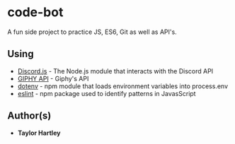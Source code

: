# code-bot
A fun side project to practice JS, ES6, Git as well as API's.


## Using
* [Discord.js](https://discord.js.org/#/docs/main/stable/general/welcome) - The Node.js module that interacts with the Discord API
* [GIPHY API](https://developers.giphy.com/docs/) - Giphy's API
* [dotenv](https://github.com/motdotla/dotenv) - npm module that loads environment variables into process.env
* [eslint](https://www.npmjs.com/package/eslint) - npm package used to identify patterns in JavasScript


## Author(s)
* **Taylor Hartley** 